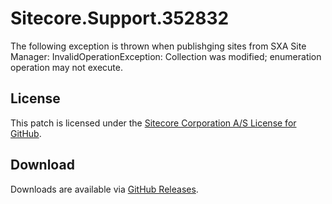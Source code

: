 # Sitecore.Support.352832
The following exception is thrown when publishging sites from SXA Site Manager: InvalidOperationException: Collection was modified; enumeration operation may not execute.

## License  
This patch is licensed under the [Sitecore Corporation A/S License for GitHub](https://github.com/sitecoresupport/Sitecore.Support.352832/blob/master/LICENSE).  

## Download  
Downloads are available via [GitHub Releases](https://github.com/sitecoresupport/Sitecore.Support.352832/releases).  
